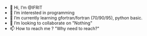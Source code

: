 - 👋 Hi, I’m @IFRIT
- 👀 I’m interested in programming
- 🌱 I’m currently learning gfortran/fortran (70/90/95), python basic.
- 💞️ I’m looking to collaborate on "Nothing"
- 📫 How to reach me ? "Why need to reach?"

<!---
Ifrit is a ✨ special ✨ repository because its `README.md` (this file) appears on your GitHub profile.
You can click the Preview link to take a look at your changes.
--->
